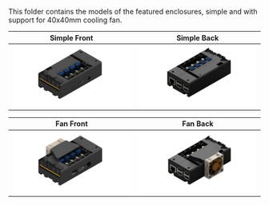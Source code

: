 This folder contains the models of the featured enclosures, simple and with support for 40x40mm cooling fan.

| Simple Front  |  Simple Back | 
|:-------------------------:|:-------:|
|![alt](../../img/case_pHAT_1.0_front.png) | ![alt](../../img/case_pHAT_1.0_back.png) |

| Fan Front  |  Fan Back | 
|:-------------------------:|:-------:|
|![alt](../../img/case_pHAT_1.0_fan_front.png) | ![alt](../../img/case_pHAT_1.0_fan_back.png) |
